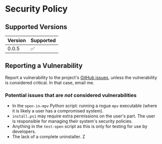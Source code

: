 # Security Policy

## Supported Versions

| Version | Supported          |
| ------- | ------------------ |
| 0.0.5   | :white_check_mark: |

## Reporting a Vulnerability

Report a vulnerability to the project's
[GitHub issues](https://github.com/Tatsh/open-in-mpv/issues), unless the
vulnerability is considered critical. In that case, email me.

### Potential issues that are _not_ considered vulnerabilities

- In the `open-in-mpv` Python script: running a rogue `mpv` executable (where
  it is likely a user has a compromised system).
- `install.ps1` may require extra permissions on the user's part. The user is
  responsible for managing their system's security policies.
- Anything in the `test-open` script as this is only for testing for use by
  developers.
- The lack of a complete uninstaller.
Z
